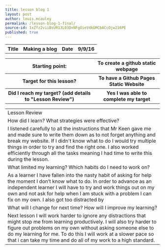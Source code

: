 ```yaml
---
title: lesson blog 1 
layout: post
author: louis.mcauley
permalink: /lesson-blog-1-final/
source-id: 1xZfz2viiBsUR13L03DxNFgOieVdkGMCbACcOjw216PE
published: true
---
```

<table>
  <tr>
    <th>Title</th>
    <th>Making a blog</th>
    <th>Date</th>
    <th>9/9/16</th>
  </tr>
</table>


<table>
  <tr>
    <th>Starting point:</th>
    <th>To create a github static webpage</th>
  </tr>
  <tr>
    <th>Target for this lesson?</th>
    <th>To have a Github Pages Static Website</th>
  </tr>
  <tr>
    <th>Did I reach my target? 
(add details to "Lesson Review")</th>
    <th>Yes I was able to complete my target </th>
  </tr>
</table>


<table>
  <tr>
    <td>Lesson Review</td>
  </tr>
  <tr>
    <td>How did I learn? What strategies were effective? </td>
  </tr>
  <tr>
    <td>I listened carefully to all the instructions that Mr Keen gave me and made sure to write them down as to not forget anything and break my website. If I didn't know what to do I would try multiple things in order to try and find the right one. I also worked efficiently through all the tasks meaning I had time to write this during the lesson. </td>
  </tr>
  <tr>
    <td>What limited my learning? Which habits do I need to work on? </td>
  </tr>
  <tr>
    <td>As a learner I have fallen into the nasty habit of asking for help the moment I don’t know what to do. In order to advance as an independent learner I will have to try and work things out on my own and not ask for help when I am stuck with a problem I can fix on my own. I also got too distracted by </td>
  </tr>
  <tr>
    <td>What will I change for next time? How will I improve my learning?</td>
  </tr>
  <tr>
    <td>Next lesson I will work harder to ignore any distractions that might stop me from learning productively. I will also try harder to figure out problems on my own without asking someone else to do my learning for me. To do this I will work at a slower pace so that i can take my time and do all of my work to a high standard.</td>
  </tr>
</table>


